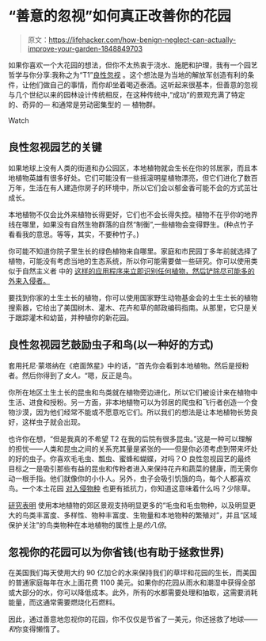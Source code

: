 # “善意的忽视”如何真正改善你的花园

> 原文：<https://lifehacker.com/how-benign-neglect-can-actually-improve-your-garden-1848849703>

如果你喜欢一个大花园的想法，但你不太热衷于浇水、施肥和护理，我有一个园艺哲学与你分享:我称之为“T1”[良性忽视](https://buffalonews.com/lifestyles/for-earth-day-plant-native-plants-practice-benign-neglect/article_31c6bbaa-ebc7-583c-9266-8c2293612dd1.html) 。这个想法是为当地的解放军创造有利的条件，让他们做自己的事情，而你却坐着喝迈泰酒。这听起来很基本，但善意的忽视与几个世纪以来的园林设计传统相反，在这种传统中,“成功”的景观充满了特定的、奇异的— 和通常是劳动密集型的 — 植物群。

Watch

## **良性忽视园艺的关键**

如果地球上没有人类的街道和办公园区，本地植物就会生长在你的邻居家，而且本地植物英雄有很多好处。它们可能没有一些摇滚明星植物漂亮，但它们进化了数百万年，生活在有人建造你房子的环境中，所以它们会以郁金香可能不会的方式茁壮成长。

本地植物不仅会比外来植物长得更好，它们也不会长得失控。植物不在乎你的地界线在哪里，如果没有自然生物群落的自然“制衡”,一些植物会变得野生。(种点竹子看看我的意思。等等，其实，不要种竹子。)

你可能不知道你院子里生长的绿色植物来自哪里。家庭和市民园丁多年前就选择了植物，可能没有考虑当地的生态系统，所以你可能需要做一些研究。你可以使用类似于自然主义者 中的 [这样的应用程序来立即识别任何植物，然后铲除尽可能多的外来入侵者。](https://www.inaturalist.org/)

要找到你家的土生土长的植物，你可以使用国家野生动物基金会的土生土长的植物搜索器，它给出了美国树木、灌木、花卉和草的邮政编码指南。从那里，它只是关于跟踪灌木和幼苗，并种植你的新花园。

## **良性忽视园艺鼓励虫子和鸟(以一种好的方式)**

套用托尼·蒙塔纳在《疤面煞星》中的话，“首先你会看到本地植物。然后是授粉者。然后你得到了*女人。*“嗯，反正是鸟。

你所在地区土生土长的昆虫和鸟类就在植物旁边进化，所以它们被设计来在植物中生活、进食和授粉。另一方面，非本地植物可以为邻居的爬虫和飞行者创造一个食物沙漠，因为他们经常不能或不愿意吃它们。所以我们的想法是让本地植物长势良好，这样虫子就会出现。

也许你在想，“但是我真的不希望 T2 在我的后院有很多昆虫。”这是一种可以理解的担忧——人类和昆虫之间的关系充其量是紧张的——但是你必须考虑到带来坏处的好的虫子。你喜欢毛毛虫、瓢虫、蜜蜂和蝴蝶，对吗？O 良性忽视园艺的最终目标之一是吸引那些有益的昆虫和传粉者进入来保持花卉和蔬菜的健康，而无需你动一根手指。他们就像你的小仆人。另外，虫子会吸引饥饿的鸟，每个人都喜欢鸟。一个本土花园 [对入侵物种](https://www.teatown.org/wp-content/uploads/2018/09/Tartaglia-et-al_NatAreaJour_2018.pdf) 也更有抵抗力，你知道这意味着什么吗？少除草。

[研究表明](https://www.researchgate.net/publication/23413776_Impact_of_Native_Plants_on_Bird_and_Butterfly_Biodiversity_in_Suburban_Landscapes) 使用本地植物的郊区景观支持明显更多的“毛虫和毛虫物种，以及明显更大的鸟类丰富度、多样性、物种丰富度、生物量和本地物种的繁殖对”，并且“区域保护关注”的鸟类物种在本地植物的属性上是*的八倍*。

## 忽视你的花园可以为你省钱(也有助于拯救世界)

在美国我们每天使用大约 90 亿加仑的水来保持我们的草坪和花园的生长，而美国的普通家庭每年在水上面花费 1100 美元。如果你的花园从雨水和潮湿中获得全部或大部分的水，你可以降低成本。此外，所有的水都需要处理和抽取，这需要消耗能量，而这通常需要燃烧化石燃料。

因此，通过善意地忽视你的花园，你不仅仅是节省了一美元，你还拯救了地球——*和*你变得懒惰了。